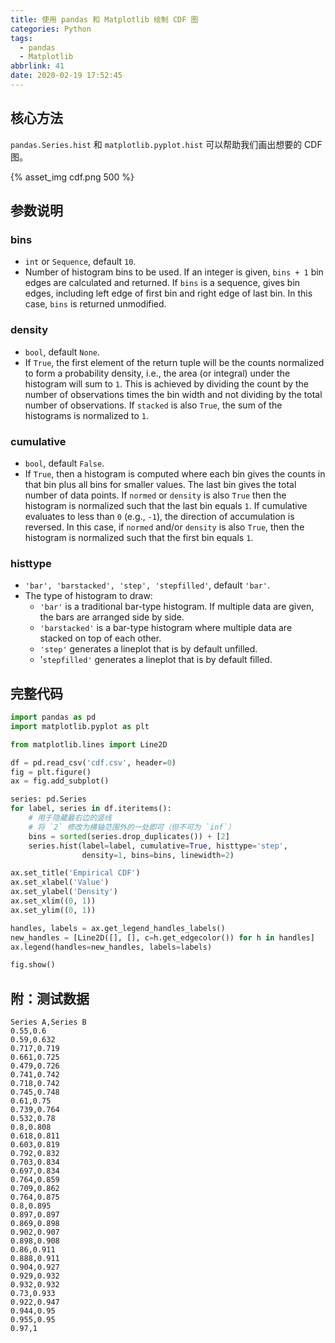 ```yaml
---
title: 使用 pandas 和 Matplotlib 绘制 CDF 图
categories: Python
tags:
  - pandas
  - Matplotlib
abbrlink: 41
date: 2020-02-19 17:52:45
---
```

## 核心方法

`pandas.Series.hist` 和 `matplotlib.pyplot.hist` 可以帮助我们画出想要的 CDF 图。

{% asset_img cdf.png 500 %}

<!-- more -->

## 参数说明

### bins

- `int` or `Sequence`, default `10`.
- Number of histogram bins to be used. If an integer is given, `bins + 1` bin edges are calculated and returned. If `bins` is a sequence, gives bin edges, including left edge of first bin and right edge of last bin. In this case, `bins` is returned unmodified.

### density

- `bool`, default `None`.
- If `True`, the first element of the return tuple will be the counts normalized to form a probability density, i.e., the area (or integral) under the histogram will sum to `1`. This is achieved by dividing the count by the number of observations times the bin width and not dividing by the total number of observations. If `stacked` is also `True`, the sum of the histograms is normalized to `1`.

### cumulative

- `bool`, default `False`.
- If `True`, then a histogram is computed where each bin gives the counts in that bin plus all bins for smaller values. The last bin gives the total number of data points. If `normed` or `density` is also `True` then the histogram is normalized such that the last bin equals `1`. If cumulative evaluates to less than `0` (e.g., `-1`), the direction of accumulation is reversed. In this case, if `normed` and/or `density` is also `True`, then the histogram is normalized such that the first bin equals `1`.

### histtype

- `'bar', 'barstacked', 'step', 'stepfilled'`, default `'bar'`.
- The type of histogram to draw:
    - `'bar'` is a traditional bar-type histogram. If multiple data are given, the bars are arranged side by side.
    - `'barstacked'` is a bar-type histogram where multiple data are stacked on top of each other.
    - `'step'` generates a lineplot that is by default unfilled.
    - '`stepfilled'` generates a lineplot that is by default filled.

## 完整代码

```python
import pandas as pd
import matplotlib.pyplot as plt

from matplotlib.lines import Line2D

df = pd.read_csv('cdf.csv', header=0)
fig = plt.figure()
ax = fig.add_subplot()

series: pd.Series
for label, series in df.iteritems():
    # 用于隐藏最右边的竖线
    # 将 `2` 修改为横轴范围外的一处即可（但不可为 `inf`）
    bins = sorted(series.drop_duplicates()) + [2]
    series.hist(label=label, cumulative=True, histtype='step',
                density=1, bins=bins, linewidth=2)

ax.set_title('Empirical CDF')
ax.set_xlabel('Value')
ax.set_ylabel('Density')
ax.set_xlim((0, 1))
ax.set_ylim((0, 1))

handles, labels = ax.get_legend_handles_labels()
new_handles = [Line2D([], [], c=h.get_edgecolor()) for h in handles]
ax.legend(handles=new_handles, labels=labels)

fig.show()
```

## 附：测试数据

```
Series A,Series B
0.55,0.6
0.59,0.632
0.717,0.719
0.661,0.725
0.479,0.726
0.741,0.742
0.718,0.742
0.745,0.748
0.61,0.75
0.739,0.764
0.532,0.78
0.8,0.808
0.618,0.811
0.603,0.819
0.792,0.832
0.703,0.834
0.697,0.834
0.764,0.859
0.709,0.862
0.764,0.875
0.8,0.895
0.897,0.897
0.869,0.898
0.902,0.907
0.898,0.908
0.86,0.911
0.888,0.911
0.904,0.927
0.929,0.932
0.932,0.932
0.73,0.933
0.922,0.947
0.944,0.95
0.955,0.95
0.97,1
```
